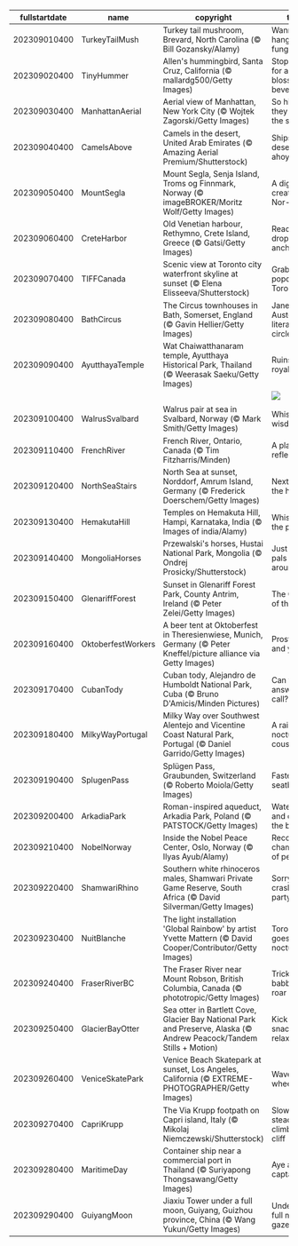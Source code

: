 |fullstartdate|name|copyright|title|image|
|--|--|--|--|--|
202309010400|TurkeyTailMush|Turkey tail mushroom, Brevard, North Carolina (© Bill Gozansky/Alamy)|Wanna hang with a fungi?|![](/en-CA/2023/09/202309010400TurkeyTailMush.jpg)|
202309020400|TinyHummer|Allen's hummingbird, Santa Cruz, California (© mallardg500/Getty Images)|Stopping for a blossom beverage|![](/en-CA/2023/09/202309020400TinyHummer.jpg)|
202309030400|ManhattanAerial|Aerial view of Manhattan, New York City (© Wojtek Zagorski/Getty Images)|So high they touch the sky|![](/en-CA/2023/09/202309030400ManhattanAerial.jpg)|
202309040400|CamelsAbove|Camels in the desert, United Arab Emirates (© Amazing Aerial Premium/Shutterstock)|Ships of the desert, ahoy!|![](/en-CA/2023/09/202309040400CamelsAbove.jpg)|
202309050400|MountSegla|Mount Segla, Senja Island, Troms og Finnmark, Norway (© imageBROKER/Moritz Wolf/Getty Images)|A digital creation? Nor-way!|![](/en-CA/2023/09/202309050400MountSegla.jpg)|
202309060400|CreteHarbor|Old Venetian harbour, Rethymno, Crete Island, Greece (© Gatsi/Getty Images)|Ready to drop anchor?|![](/en-CA/2023/09/202309060400CreteHarbor.jpg)|
202309070400|TIFFCanada|Scenic view at Toronto city waterfront skyline at sunset (© Elena Elisseeva/Shutterstock)|Grab your popcorn, Toronto|![](/en-CA/2023/09/202309070400TIFFCanada.jpg)|
202309080400|BathCircus|The Circus townhouses in Bath, Somerset, England (© Gavin Hellier/Getty Images)|Jane Austen's literary circle|![](/en-CA/2023/09/202309080400BathCircus.jpg)|
202309090400|AyutthayaTemple|Wat Chaiwatthanaram temple, Ayutthaya Historical Park, Thailand (© Weerasak Saeku/Getty Images)|Ruins of a royal temple|![](/en-CA/2023/09/202309090400AyutthayaTemple.jpg)|
||||![](/en-CA/2023/09/.jpg)|
202309100400|WalrusSvalbard|Walrus pair at sea in Svalbard, Norway (© Mark Smith/Getty Images)|Whiskery wisdom|![](/en-CA/2023/09/202309100400WalrusSvalbard.jpg)|
202309110400|FrenchRiver|French River, Ontario, Canada (© Tim Fitzharris/Minden)|A place to reflect|![](/en-CA/2023/09/202309110400FrenchRiver.jpg)|
202309120400|NorthSeaStairs|North Sea at sunset, Norddorf, Amrum Island, Germany (© Frederick Doerschem/Getty Images)|Next stop, the horizon|![](/en-CA/2023/09/202309120400NorthSeaStairs.jpg)|
202309130400|HemakutaHill|Temples on Hemakuta Hill, Hampi, Karnataka, India (© Images of india/Alamy)|Whispers of the past|![](/en-CA/2023/09/202309130400HemakutaHill.jpg)|
202309140400|MongoliaHorses|Przewalski's horses, Hustai National Park, Mongolia (© Ondrej Prosicky/Shutterstock)|Just two pals horsin’ around|![](/en-CA/2023/09/202309140400MongoliaHorses.jpg)|
202309150400|GlenariffForest|Sunset in Glenariff Forest Park, County Antrim, Ireland (© Peter Zelei/Getty Images)|The Queen of the Glens|![](/en-CA/2023/09/202309150400GlenariffForest.jpg)|
202309160400|OktoberfestWorkers|A beer tent at Oktoberfest in Theresienwiese, Munich, Germany (© Peter Kneffel/picture alliance via Getty Images)|Prost to you and yours!|![](/en-CA/2023/09/202309160400OktoberfestWorkers.jpg)|
202309170400|CubanTody|Cuban tody, Alejandro de Humboldt National Park, Cuba (© Bruno D'Amicis/Minden Pictures)|Can you answer the call?|![](/en-CA/2023/09/202309170400CubanTody.jpg)|
202309180400|MilkyWayPortugal|Milky Way over Southwest Alentejo and Vicentine Coast Natural Park, Portugal (© Daniel Garrido/Getty Images)|A rainbow's nocturnal cousin|![](/en-CA/2023/09/202309180400MilkyWayPortugal.jpg)|
202309190400|SplugenPass|Splügen Pass, Graubunden, Switzerland (© Roberto Moiola/Getty Images)|Fasten your seatbelts!|![](/en-CA/2023/09/202309190400SplugenPass.jpg)|
202309200400|ArkadiaPark|Roman-inspired aqueduct, Arkadia Park, Poland (© PATSTOCK/Getty Images)|Water under and over the bridge|![](/en-CA/2023/09/202309200400ArkadiaPark.jpg)|
202309210400|NobelNorway|Inside the Nobel Peace Center, Oslo, Norway (© Ilyas Ayub/Alamy)|Recognising champions of peace|![](/en-CA/2023/09/202309210400NobelNorway.jpg)|
202309220400|ShamwariRhino|Southern white rhinoceros males, Shamwari Private Game Reserve, South Africa (© David Silverman/Getty Images)|Sorry to crash your party|![](/en-CA/2023/09/202309220400ShamwariRhino.jpg)|
202309230400|NuitBlanche|The light installation 'Global Rainbow' by artist Yvette Mattern (© David Cooper/Contributor/Getty Images)|Toronto goes nocturnal|![](/en-CA/2023/09/202309230400NuitBlanche.jpg)|
202309240400|FraserRiverBC|The Fraser River near Mount Robson, British Columbia, Canada (© phototropic/Getty Images)|Trickle, babble, or roar|![](/en-CA/2023/09/202309240400FraserRiverBC.jpg)|
202309250400|GlacierBayOtter|Sea otter in Bartlett Cove, Glacier Bay National Park and Preserve, Alaska (© Andrew Peacock/Tandem Stills + Motion)|Kick back, snack, and relax|![](/en-CA/2023/09/202309250400GlacierBayOtter.jpg)|
202309260400|VeniceSkatePark|Venice Beach Skatepark at sunset, Los Angeles, California (© EXTREME-PHOTOGRAPHER/Getty Images)|Waves for wheels|![](/en-CA/2023/09/202309260400VeniceSkatePark.jpg)|
202309270400|CapriKrupp|The Via Krupp footpath on Capri island, Italy (© Mikolaj Niemczewski/Shutterstock)|Slow and steady climbs the cliff|![](/en-CA/2023/09/202309270400CapriKrupp.jpg)|
202309280400|MaritimeDay|Container ship near a commercial port in Thailand (© Suriyapong Thongsawang/Getty Images)|Aye aye, captain!|![](/en-CA/2023/09/202309280400MaritimeDay.jpg)|
202309290400|GuiyangMoon|Jiaxiu Tower under a full moon, Guiyang, Guizhou province, China (© Wang Yukun/Getty Images)|Under the full moon's gaze|![](/en-CA/2023/09/202309290400GuiyangMoon.jpg)|
